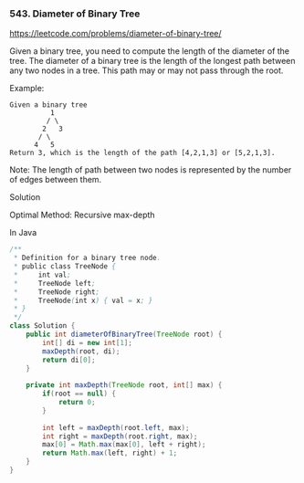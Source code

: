 ### 543. Diameter of Binary Tree

https://leetcode.com/problems/diameter-of-binary-tree/

Given a binary tree, you need to compute the length of the diameter of the tree. The diameter of a binary tree is the length of the longest path between any two nodes in a tree. This path may or may not pass through the root.

Example:
```
Given a binary tree
          1
         / \
        2   3
       / \     
      4   5    
Return 3, which is the length of the path [4,2,1,3] or [5,2,1,3].
```
Note: The length of path between two nodes is represented by the number of edges between them.

Solution

Optimal Method: Recursive max-depth

In Java
```java
/**
 * Definition for a binary tree node.
 * public class TreeNode {
 *     int val;
 *     TreeNode left;
 *     TreeNode right;
 *     TreeNode(int x) { val = x; }
 * }
 */
class Solution {
    public int diameterOfBinaryTree(TreeNode root) {
        int[] di = new int[1];
        maxDepth(root, di);
        return di[0];
    }
    
    private int maxDepth(TreeNode root, int[] max) {
        if(root == null) {
            return 0;
        }
        
        int left = maxDepth(root.left, max);
        int right = maxDepth(root.right, max);
        max[0] = Math.max(max[0], left + right);
        return Math.max(left, right) + 1;
    }
}
```